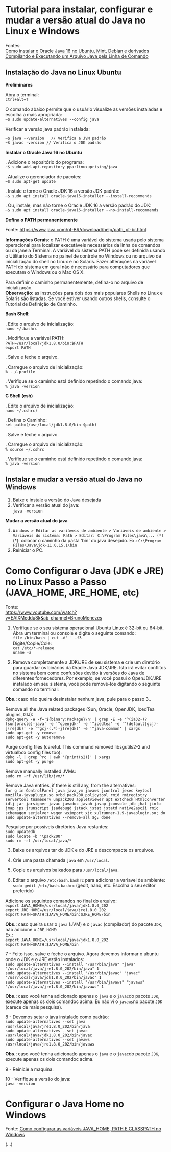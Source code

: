# Tutorial para instalar, configurar e mudar a versão atual do Java no Linux e Windows

Fontes:  
[Como instalar o Oracle Java 16 no Ubuntu, Mint, Debian e derivados](https://www.edivaldobrito.com.br/como-instalar-o-oracle-java-16-no-ubuntu-mint-debian-e-derivados/)  
[Compilando e Executando um Arquivo Java pela Linha de Comando](https://autociencia.blogspot.com/2016/09/compilando-e-executando-um-arquivo-java.html)  

## Instalação do Java no Linux Ubuntu

**Preliminares**

Abra o terminal:  
`ctrl+alt+T`

O comando abaixo permite que o usuário visualize as versões instaladas e escolha a mais apropriada:  
`~$ sudo update-alternatives --config java`

Verificar a versão java padrão instalada:  
```
~$ java --version	// Verifica a JVM padrão
~$ javac -version // Verifica o JDK padrão
```

**Instalar o Oracle Java 16 no Ubuntu**

. Adicione o repositório do programa:  
`~$ sudo add-apt-repository ppa:linuxuprising/java`

. Atualize o gerenciador de pacotes:  
`~$ sudo apt-get update`

. Instale e torne o Oracle JDK 16 a versão JDK padrão:  
`~$ sudo apt install oracle-java16-installer --install-recommends`

. Ou, instale, mas não torne o Oracle JDK 16 a versão padrão do JDK:  
`~$ sudo apt install oracle-java16-installer --no-install-recommends`

**Defina o PATH permanentemente**  

Fonte: https://www.java.com/pt-BR/download/help/path_pt-br.html  

**Informações Gerais**: o PATH é uma variável do sistema usada pelo sistema operacional para localizar executáveis necessários da linha de comandos ou da janela Terminal. A variável do sistema PATH pode ser definida usando o Utilitário do Sistema no painel de controle no Windows ou no arquivo de inicialização do shell no Linux e no Solaris. Fazer alterações na variável PATH do sistema em geral não é necessário para computadores que executam o Windows ou o Mac OS X.  

Para definir o caminho permanentemente, defina-o no arquivo de inicialização.  
**Observação**: as instruções para dois dos mais populares Shells no Linux e Solaris são listadas. Se você estiver usando outros shells, consulte o Tutorial de Definição de Caminho.  

**Bash Shell**:  

. Edite o arquivo de inicialização:  
`nano ~/.bashrc`

. Modifique a variável PATH:  
`PATH=/usr/local/jdk1.8.0/bin:$PATH`  
`export PATH`

. Salve e feche o arquivo.  

. Carregue o arquivo de inicialização:  
`% . /.profile`

. Verifique se o caminho está definido repetindo o comando java:  
`% java -version`

**C Shell (csh)**  

. Edite o arquivo de inicialização:  
`nano ~/.cshrc)`

. Defina o Caminho:  
`set path=(/usr/local/jdk1.8.0/bin $path)`

. Salve e feche o arquivo.  

. Carregue o arquivo de inicialização:  
`% source ~/.cshrc`

. Verifique se o caminho está definido repetindo o comando java:  
`% java -version`

## Instalar e mudar a versão atual do Java no Windows

1. Baixe e instale a versão do Java desejada
2. Verificar a versão atual do java:  
`java -version`

**Mudar a versão atual do java**
1. `Windows > Editar as variáveis de ambiente > Variáveis de ambiente > Variáveis do sistema: Path > Editar: C:\Program Files\java\... (*)`  
(*): colocar o caminho da pasta 'bin' do java desejado. Ex.: `C:\Program Files\Java\jdk-11.0.15.1\bin`  
2. Reiniciar o PC.  

# Como Configurar o Java (JDK e JRE) no Linux Passo a Passo (JAVA_HOME, JRE_HOME, etc)

Fonte:  
https://www.youtube.com/watch?v=EAlXMeddu8k&ab_channel=BrunoMenezes  

1. Verifique se o seu sistema operacional Ubuntu Linux é 32-bit ou 64-bit. Abra um terminal ou console e digite o seguinte comando:  
 `file /bin/bash | cut -d' ' -f3`  
Digite/Copie/Cole:  
`cat /etc/*-release`  
`uname -a`  
  
2. Remova completamente a JDK/JRE de seu sistema e crie um diretório para guardar os binários da Oracle Java JDK/JRE. Isto irá evitar conflitos no sistema bem como confusões devido à versões do Java de diferentes fornecedores. Por exemplo, se você possui o OpenJDK/JRE instalado em seu sistema, você pode removê-los digitando o seguinte comando no terminal:  

**Obs.**: caso não queira desinstalar nenhum java, pule para o passo 3..

Remove all the Java related packages (Sun, Oracle, OpenJDK, IcedTea plugins, GIJ):  
`dpkg-query -W -f='${binary:Package}\n' | grep -E -e '^(ia32-)?(sun|oracle)-java' -e '^openjdk-' -e '^icedtea' -e '^(default|gcj)-j(re|dk)' -e '^gcj-(.*)-j(re|dk)' -e '^java-common' | xargs`  
`sudo apt-get -y remove`  
`sudo apt-get -y autoremove`  

Purge config files (careful. This command removed libsgutils2-2 and virtualbox config files too):  
`dpkg -l | grep ^rc | awk '{print($2)}' | xargs`  
`sudo apt-get -y purge`  

Remove manually installed JVMs:  
`sudo rm -rf /usr/lib/jvm/*`  

Remove Java entries, if there is still any, from the alternatives:  
`for g in ControlPanel java java_vm javaws jcontrol jexec keytool mozilla-javaplugin.so orbd pack200 policytool rmid rmiregistry servertool tnameserv unpack200 appletviewer apt extcheck HtmlConverter idlj jar jarsigner javac javadoc javah javap jconsole jdb jhat jinfo jmap jps jrunscript jsadebugd jstack jstat jstatd native2ascii rmic schemagen serialver wsgen wsimport xjc xulrunner-1.9-javaplugin.so; do sudo update-alternatives --remove-all $g; done`

Pesquise por possíveis diretórios Java restantes:  
`sudo updatedb`  
`sudo locate -b '\pack200'`  
`sudo rm -rf /usr/local/java/*`  

3. Baixe os arquivos tar do JDK e do JRE e descompacte os arquivos.  

4. Crie uma pasta chamada `java` em `/usr/local`.  

5. Copie os arquivos baixados para `/usr/local/java`.  

6. Editar o arquivo `/etc/bash.bashrc`  para adicionar a variavel de ambiente:  
`sudo gedit /etc/bash.bashrc`  (gedit, nano, etc. Escolha o seu editor preferido)  

Adicione os seguintes comandos no final do arquivo:  
`export JAVA_HOME=/usr/local/java/jdk1.8.0_202`  
`export JRE_HOME=/usr/local/java/jre1.8.0_202`  
`export PATH=$PATH:$JAVA_HOME/bin:$JRE_HOME/bin`  

**Obs.**: caso queira usar o `java` (JVM) e o `javac` (compilador) do pacote `JDK`, não adicione o `JRE_HOME`:  
Ex.:  
`export JAVA_HOME=/usr/local/java/jdk1.8.0_202`  
`export PATH=$PATH:$JAVA_HOME/bin`  

7 - Feito isso, salve e feche o arquivo. Agora devemos informar o ubuntu onde o JDK e o JRE estão instalados:  
`sudo update-alternatives --install "/usr/bin/java" "java" "/usr/local/java/jre1.8.0_202/bin/java" 1`  
`sudo update-alternatives --install "/usr/bin/javac" "javac" "/usr/local/java/jdk1.8.0_202/bin/javac" 1`  
`sudo update-alternatives --install "/usr/bin/javaws" "javaws" "/usr/local/java/jre1.8.0_202/bin/javaws" 1`  

**Obs.**: caso você tenha adicionado apenas o `java` e o `javac`do pacote `JDK`, execute apenas os dois comandoc acima. Eu não vi o `javaws`no pacote `JDK` (carece de mais pesquisa).

8 - Devemos setar o java instalado como padrão:  
`sudo update-alternatives --set java /usr/local/java/jre1.8.0_202/bin/java`  
`sudo update-alternatives --set javac /usr/local/java/jdk1.8.0_202/bin/javac`  
`sudo update-alternatives --set javaws /usr/local/java/jre1.8.0_202/bin/javaws`  

**Obs.**: caso você tenha adicionado apenas o `java` e o `javac`do pacote `JDK`, execute apenas os dois comandoc acima.

9 - Reinicie a maquina.  

10 - Verifique a versão do java:  
`java -version`


# Configurar o Java Home no Windows

Fonte: [Como configurar as variáveis JAVA_HOME, PATH E CLASSPATH no Windows](https://mauriciogeneroso.medium.com/configurando-java-4-como-configurar-as-vari%C3%A1veis-java-home-path-e-classpath-no-windows-46040950638f)

(...)




